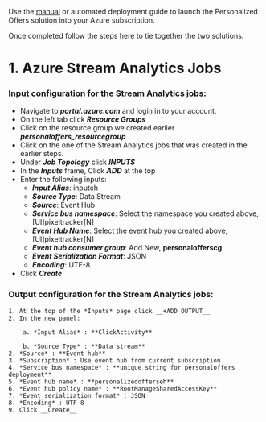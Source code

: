 Use the [manual](https://github.com/Azure/cortana-intelligence-personalized-offers/tree/master/Manual%20Deployment%20Guide) or automated deployment guide to launch the Personalized Offers solution into your Azure subscription. 

Once completed follow the steps here to tie together the two solutions. 

# 1. Azure Stream Analytics Jobs


### Input configuration for the Stream Analytics jobs:
-	Navigate to ***portal.azure.com*** and login in to your account.
-	On the left tab click ***Resource Groups***
-	Click on the resource group we created earlier ***personaloffers_resourcegroup*** 
-	Click on the one of the Stream Analytics jobs that was created in the earlier steps.
-	Under ***Job Topology*** click ***INPUTS***
-	In the ***Inputs*** frame, Click ***ADD*** at the top
-	Enter the following inputs:
	- ***Input Alias***: inputeh
	- ***Source Type***: Data Stream
	- ***Source***: Event Hub
	- ***Service bus namespace***: Select the namespace you created above, [UI]pixeltracker[N]
	- ***Event Hub Name***: Select the event hub you created above, [UI]pixeltracker[N]
	- ***Event hub consumer group***: Add New, **personalofferscg**
	- ***Event Serialization Format***: JSON
	- ***Encoding***: UTF-8
- Click ***Create***

### Output configuration for the Stream Analytics jobs:  
    1. At the top of the *Inputs* page click __+ADD OUTPUT__
    2. In the new panel:
    	
    	a. *Input Alias* : **ClickActivity**
    	
    	b. *Source Type* : **Data stream**
    2. *Source* : **Event hub**
    3. *Subscription* : Use event hub from current subscription
    4. *Service bus namespace* : **unique string for personaloffers deployment**
    5. *Event hub name* : **personalizedofferseh**
    6. *Event hub policy name* : **RootManageSharedAccessKey**
    7. *Event serialization format* : JSON
    8. *Encoding* : UTF-8
    9. Click __Create__

